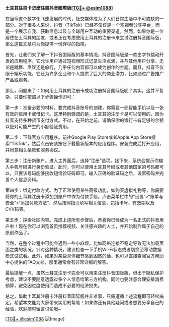 **土耳其註冊卡怎麽註冊抖音國際版[[TG💪+ @esim1088](https://t.me/s/esim1088)]**

在当今这个数字化飞速发展的时代，社交媒体成为了人们日常生活中不可或缺的一部分。对于很多人来说，抖音（TikTok）已经不仅仅是一个短视频分享平台，而是一个展示自我、获取信息以及与全球用户互动的重要渠道。然而，如果你是一位居住在土耳其的朋友，或者正在考虑使用土耳其的注册卡来尝试注册抖音国际版，那么这篇文章将为你提供一份详尽的指南。

首先，让我们来了解一下抖音国际版的基本情况。抖音国际版是一款由字节跳动开发的应用程序，它允许用户通过短视频形式记录生活点滴，并与其他用户分享。无论是跳舞、烹饪还是旅行，几乎任何内容都可以成为创作的主题。而且，抖音不仅限于娱乐功能，它还为许多企业和个人提供了巨大的商业潜力，比如通过广告推广产品或服务。

那么，问题来了：如何用土耳其的注册卡成功注册抖音国际版呢？其实，这并不复杂，只要你按照以下步骤操作即可：

第一步：准备必要的材料。要完成抖音账号的创建，你需要一部智能手机以及一张有效的信用卡或借记卡。这里特别强调的是，土耳其的注册卡是可以使用的，因为抖音支持多种货币支付方式。不过，在开始之前，请确保你的银行卡有足够的余额以应对可能产生的小额验证费用。

第二步：下载官方应用程序。前往Google Play Store或者Apple App Store搜索“TikTok”，然后点击安装按钮下载最新版本的应用程序。安装完成后打开应用，并同意相关条款和服务协议。

第三步：注册新账户。进入主界面后，选择“注册”选项。接下来，系统会提示你输入手机号码进行身份验证。此时，你可以使用土耳其号码或者其他国家的号码都可以，只要该号码能够接收短信验证码即可。输入正确的验证码之后，设置密码并完善个人信息资料。

第四步：绑定付款方式。为了正常使用某些高级功能，如购买虚拟礼物等，你需要将你的土耳其注册卡添加到账户中作为付款手段。点击菜单栏中的“设置”>“账单与安全”>“添加付款方法”，然后按照指引填写相关信息，包括卡号、有效期以及CVV码等。

第五步：探索社区内容。完成上述所有步骤后，恭喜你已经成为一名正式的抖音用户啦！现在你可以浏览首页推荐视频、关注感兴趣的人士，并开始制作属于自己的原创作品了。

当然，在整个过程中可能会遇到一些小麻烦，比如网络连接不稳定导致无法加载页面之类的状况。针对这种情况，建议检查一下手机Wi-Fi状态或者切换至移动数据模式试试看。此外，如果对某些具体细节感到困惑的话，也可以直接查阅官方帮助中心提供的FAQ文档，那里通常会有非常详细的解答。

最后提醒一点，虽然土耳其注册卡完全可以用来注册抖音国际版，但出于隐私保护考虑，建议不要随意透露过多个人信息给第三方机构。同时也要注意合理安排消费预算，避免因过度使用而造成不必要的经济损失。

总之，借助土耳其注册卡注册抖音国际版并非难事，只需遵循上述流程即可轻松搞定。希望本文能为大家带来实用的帮助！如果你还有其他疑问或者想要分享自己的经验，欢迎随时留言讨论哦~

[[TG💪+ @esim1088](https://t.me/s/esim1088) ![Image](https://i.postimg.cc/4NQfJmqS/Snipaste-2025-05-13-00-14-12.png)]